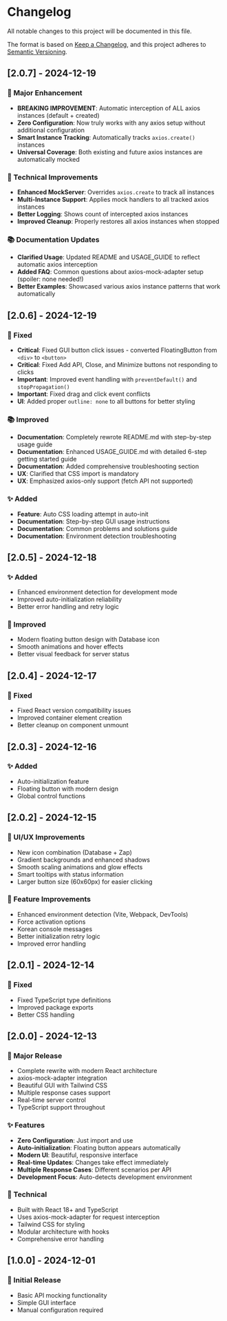 # Changelog

All notable changes to this project will be documented in this file.

The format is based on [Keep a Changelog](https://keepachangelog.com/en/1.0.0/),
and this project adheres to [Semantic Versioning](https://semver.org/spec/v2.0.0.html).

## [2.0.7] - 2024-12-19

### 🚀 Major Enhancement
- **BREAKING IMPROVEMENT**: Automatic interception of ALL axios instances (default + created)
- **Zero Configuration**: Now truly works with any axios setup without additional configuration
- **Smart Instance Tracking**: Automatically tracks `axios.create()` instances
- **Universal Coverage**: Both existing and future axios instances are automatically mocked

### 🔧 Technical Improvements
- **Enhanced MockServer**: Overrides `axios.create` to track all instances
- **Multi-Instance Support**: Applies mock handlers to all tracked axios instances
- **Better Logging**: Shows count of intercepted axios instances
- **Improved Cleanup**: Properly restores all axios instances when stopped

### 📚 Documentation Updates
- **Clarified Usage**: Updated README and USAGE_GUIDE to reflect automatic axios interception
- **Added FAQ**: Common questions about axios-mock-adapter setup (spoiler: none needed!)
- **Better Examples**: Showcased various axios instance patterns that work automatically

## [2.0.6] - 2024-12-19

### 🐛 Fixed
- **Critical**: Fixed GUI button click issues - converted FloatingButton from `<div>` to `<button>`
- **Critical**: Fixed Add API, Close, and Minimize buttons not responding to clicks
- **Important**: Improved event handling with `preventDefault()` and `stopPropagation()`
- **Important**: Fixed drag and click event conflicts
- **UI**: Added proper `outline: none` to all buttons for better styling

### 📚 Improved
- **Documentation**: Completely rewrote README.md with step-by-step usage guide
- **Documentation**: Enhanced USAGE_GUIDE.md with detailed 6-step getting started guide
- **Documentation**: Added comprehensive troubleshooting section
- **UX**: Clarified that CSS import is mandatory
- **UX**: Emphasized axios-only support (fetch API not supported)

### ✨ Added
- **Feature**: Auto CSS loading attempt in auto-init
- **Documentation**: Step-by-step GUI usage instructions
- **Documentation**: Common problems and solutions guide
- **Documentation**: Environment detection troubleshooting

## [2.0.5] - 2024-12-18

### ✨ Added
- Enhanced environment detection for development mode
- Improved auto-initialization reliability
- Better error handling and retry logic

### 🎨 Improved
- Modern floating button design with Database icon
- Smooth animations and hover effects
- Better visual feedback for server status

## [2.0.4] - 2024-12-17

### 🐛 Fixed
- Fixed React version compatibility issues
- Improved container element creation
- Better cleanup on component unmount

## [2.0.3] - 2024-12-16

### ✨ Added
- Auto-initialization feature
- Floating button with modern design
- Global control functions

## [2.0.2] - 2024-12-15

### 🎨 UI/UX Improvements
- New icon combination (Database + Zap)
- Gradient backgrounds and enhanced shadows
- Smooth scaling animations and glow effects
- Smart tooltips with status information
- Larger button size (60x60px) for easier clicking

### 🔧 Feature Improvements
- Enhanced environment detection (Vite, Webpack, DevTools)
- Force activation options
- Korean console messages
- Better initialization retry logic
- Improved error handling

## [2.0.1] - 2024-12-14

### 🐛 Fixed
- Fixed TypeScript type definitions
- Improved package exports
- Better CSS handling

## [2.0.0] - 2024-12-13

### 🎉 Major Release
- Complete rewrite with modern React architecture
- axios-mock-adapter integration
- Beautiful GUI with Tailwind CSS
- Multiple response cases support
- Real-time server control
- TypeScript support throughout

### ✨ Features
- **Zero Configuration**: Just import and use
- **Auto-initialization**: Floating button appears automatically
- **Modern UI**: Beautiful, responsive interface
- **Real-time Updates**: Changes take effect immediately
- **Multiple Response Cases**: Different scenarios per API
- **Development Focus**: Auto-detects development environment

### 🔧 Technical
- Built with React 18+ and TypeScript
- Uses axios-mock-adapter for request interception
- Tailwind CSS for styling
- Modular architecture with hooks
- Comprehensive error handling

## [1.0.0] - 2024-12-01

### 🎉 Initial Release
- Basic API mocking functionality
- Simple GUI interface
- Manual configuration required 